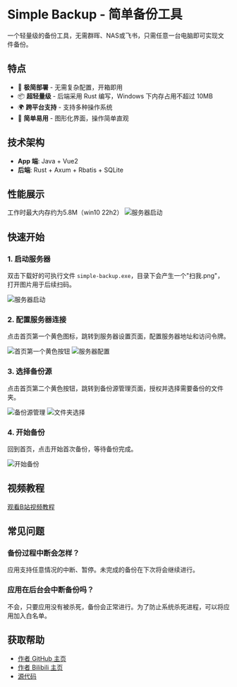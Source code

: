 # Simple Backup - 简单备份工具

一个轻量级的备份工具，无需群晖、NAS或飞书，只需任意一台电脑即可实现文件备份。

## 特点

- 🚀 **极简部署** - 无需复杂配置，开箱即用
- 📦 **超轻量级** - 后端采用 Rust 编写，Windows 下内存占用不超过 10MB
- 🌍 **跨平台支持** - 支持多种操作系统
- 🔧 **简单易用** - 图形化界面，操作简单直观

## 技术架构

- **App 端**: Java + Vue2
- **后端**: Rust + Axum + Rbatis + SQLite

## 性能展示
工作时最大内存约为5.8M（win10 22h2）
![服务器启动](./img/性能展示.png)
## 快速开始

### 1. 启动服务器
双击下载好的可执行文件 `simple-backup.exe`，目录下会产生一个"扫我.png"，打开图片用于后续扫码。

![服务器启动](./web/public/img/tutorial/服务器启动.png)

### 2. 配置服务器连接
点击首页第一个黄色图标，跳转到服务器设置页面，配置服务器地址和访问令牌。

![首页第一个黄色按钮](./web/public/img/tutorial/首页第一个黄色按钮.jpg)
![服务器配置](./web/public/img/tutorial/1754402504392.jpg)

### 3. 选择备份源
点击首页第二个黄色按钮，跳转到备份源管理页面，授权并选择需要备份的文件夹。

![备份源管理](./web/public/img/tutorial/1754402504360.jpg)
![文件夹选择](./web/public/img/tutorial/1754402504341.jpg)

### 4. 开始备份
回到首页，点击开始首次备份，等待备份完成。

![开始备份](./web/public/img/tutorial/1754402504277.jpg)

## 视频教程

[观看B站视频教程](https://www.bilibili.com/video/BV1L2tAzdEMk)

## 常见问题

### 备份过程中断会怎样？
应用支持任意情况的中断、暂停。未完成的备份在下次将会继续进行。

### 应用在后台会中断备份吗？
不会，只要应用没有被杀死，备份会正常进行。为了防止系统杀死进程，可以将应用加入白名单。

## 获取帮助

- [作者 GitHub 主页](https://github.com/cctyl)
- [作者 Bilibili 主页](https://space.bilibili.com/8427106)
- [源代码](https://github.com/cctyl/simple-backup)
